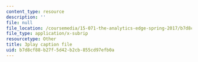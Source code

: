 ```yaml
---
content_type: resource
description: ''
file: null
file_location: /coursemedia/15-071-the-analytics-edge-spring-2017/b7d8cf88b27f5d42b2cb855cd97efb0a_RS4Ol9PzxCM.vtt
file_type: application/x-subrip
resourcetype: Other
title: 3play caption file
uid: b7d8cf88-b27f-5d42-b2cb-855cd97efb0a
---
```

